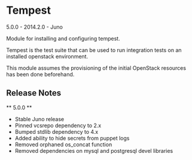 Tempest
=======

5.0.0 - 2014.2.0 - Juno

Module for installing and configuring tempest.

Tempest is the test suite that can be used to run integration
tests on an installed openstack environment.

This module assumes the provisioning of the initial OpenStack
resources has been done beforehand.

Release Notes
-------------

** 5.0.0 **

* Stable Juno release
* Pinned vcsrepo dependency to 2.x
* Bumped stdlib dependency to 4.x
* Added ability to hide secrets from puppet logs
* Removed orphaned os_concat function
* Removed dependencies on mysql and postgresql devel libraries
